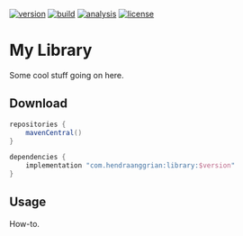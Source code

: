 [![version](https://img.shields.io/maven-central/v/org.jetbrains.kotlin/kotlin-stdlib)](https://search.maven.org/artifact/org.jetbrains.kotlin/kotlin-stdlib)
[![build](https://travis-ci.com/JetBrains/pty4j.svg)](https://www.travis-ci.com/github/JetBrains/pty4j)
[![analysis](https://img.shields.io/badge/code%20style-%E2%9D%A4-FF4081.svg)](https://ktlint.github.io/)
[![license](https://img.shields.io/github/license/hendraanggrian/kt-project-templates)](https://www.apache.org/licenses/LICENSE-2.0)

My Library
==========
Some cool stuff going on here.

Download
--------
```gradle
repositories {
    mavenCentral()
}

dependencies {
    implementation "com.hendraanggrian:library:$version"
}
```

Usage
-----
How-to.